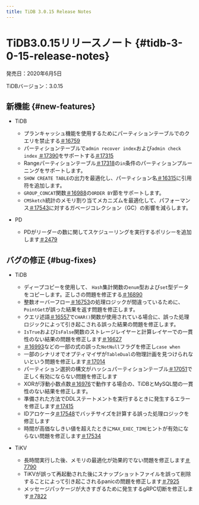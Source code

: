 ```yaml
---
title: TiDB 3.0.15 Release Notes
---
```


# TiDB3.0.15リリースノート {#tidb-3-0-15-release-notes}

発売日：2020年6月5日

TiDBバージョン：3.0.15

## 新機能 {#new-features}

-   TiDB

    -   プランキャッシュ機能を使用するためにパーティションテーブルでのクエリを禁止する[＃16759](https://github.com/pingcap/tidb/pull/16759)
    -   パーティションテーブルで`admin recover index`および`admin check index` [＃17390](https://github.com/pingcap/tidb/pull/17390)をサポートする[＃17315](https://github.com/pingcap/tidb/pull/17315)
    -   Rangeパーティションテーブル[＃17318](https://github.com/pingcap/tidb/pull/17318)の`in`条件のパーティションプルーニングをサポートします。
    -   `SHOW CREATE TABLE`の出力を最適化し、パーティション名[＃16315](https://github.com/pingcap/tidb/pull/16315)に引用符を追加します。
    -   `GROUP_CONCAT`関数[＃16988](https://github.com/pingcap/tidb/pull/16988)の`ORDER BY`節をサポートします。
    -   `CMSketch`統計のメモリ割り当てメカニズムを最適化して、パフォーマンス[＃17543](https://github.com/pingcap/tidb/pull/17543)に対するガベージコレクション（GC）の影響を減らします。

-   PD

    -   PDがリーダーの数に関してスケジューリングを実行するポリシーを追加します[＃2479](https://github.com/pingcap/pd/pull/2479)

## バグの修正 {#bug-fixes}

-   TiDB

    -   ディープコピーを使用して、 `Hash`集計関数の`enum`型および`set`型データをコピーします。正しさの問題を修正する[＃16890](https://github.com/pingcap/tidb/pull/16890)
    -   整数オーバーフロー[＃16753](https://github.com/pingcap/tidb/pull/16753)の処理ロジックが間違っているために、 `PointGet`が誤った結果を返す問題を修正します。
    -   クエリ述語[＃16557](https://github.com/pingcap/tidb/pull/16557)で`CHAR()`関数が使用されている場合に、誤った処理ロジックによって引き起こされる誤った結果の問題を修正します。
    -   `IsTrue`および`IsFalse`関数のストレージレイヤーと計算レイヤーでの一貫性のない結果の問題を修正します[＃16627](https://github.com/pingcap/tidb/pull/16627)
    -   [＃16993](https://github.com/pingcap/tidb/pull/16993)などの一部の式の誤った`NotNull`フラグを修正し`case when`
    -   一部のシナリオでオプティマイザが`TableDual`の物理計画を見つけられないという問題を修正します[＃17014](https://github.com/pingcap/tidb/pull/17014)
    -   パーティション選択の構文がハッシュパーティションテーブル[＃17051](https://github.com/pingcap/tidb/pull/17051)で正しく有効にならない問題を修正します
    -   XORが浮動小数点数[＃16976](https://github.com/pingcap/tidb/pull/16976)で動作する場合の、TiDBとMySQL間の一貫性のない結果を修正します。
    -   準備された方法でDDLステートメントを実行するときに発生するエラーを修正します[＃17415](https://github.com/pingcap/tidb/pull/17415)
    -   IDアロケータ[＃17548](https://github.com/pingcap/tidb/pull/17548)でバッチサイズを計算する誤った処理ロジックを修正します
    -   時間が高価なしきい値を超えたときに`MAX_EXEC_TIME`ヒントが有効にならない問題を修正します[＃17534](https://github.com/pingcap/tidb/pull/17534)

-   TiKV

    -   長時間実行した後、メモリの最適化が効果的でない問題を修正します[＃7790](https://github.com/tikv/tikv/pull/7790)
    -   TiKVが誤って再起動された後にスナップショットファイルを誤って削除することによって引き起こされるpanicの問題を修正します[＃7925](https://github.com/tikv/tikv/pull/7925)
    -   メッセージパッケージが大きすぎるために発生するgRPC切断を修正します[＃7822](https://github.com/tikv/tikv/pull/7822)
